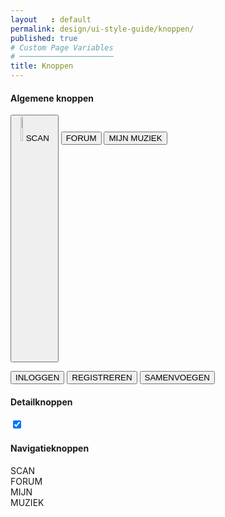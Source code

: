 ```yaml
---
layout   : default
permalink: design/ui-style-guide/knoppen/
published: true
# Custom Page Variables
# ─────────────────────
title: Knoppen
---
```



#### Algemene knoppen
<button class="button"> <img src="/1718-nmd3-project-clauwers_cocquyt/assets/img/qrcode.png" width="10%"/> SCAN </button> 
<button class="button"> FORUM </button>
<button class="button"> MIJN MUZIEK </button>  

<button class="button"> INLOGGEN </button> 
<button class="button"> REGISTREREN </button>
<button class="button"> SAMENVOEGEN </button>  

#### Detailknoppen

<div class="knoppen">
<label class="switch">
    <input type="checkbox" checked>
    <span class="slider round"> </span>
</label>

<i class="fas fa-bars fa-2x"> </i>
<i class="fab fa-facebook-f fa-2x"> </i>
<i class="fab fa-instagram fa-2x"> </i>
<i class="fab fa-twitter fa-2x"> </i>
<i class="fas fa-play fa-2x"> </i>
<i class="fas fa-pause fa-2x"> </i>
<i class="far fa-heart fa-2x"> </i>
</div>

#### Navigatieknoppen


<div class="navigatieknoppen">
<div class="box1">SCAN <br> </div>
<div class="box2">FORUM <br> </div>
<div class="box3">MIJN <br> MUZIEK</div>
</div>
